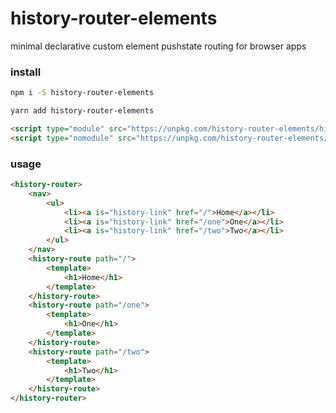 # history-router-elements
minimal declarative custom element pushstate routing for browser apps

### install

```sh
npm i -S history-router-elements
```

```sh
yarn add history-router-elements
```

```html
<script type="module" src="https://unpkg.com/history-router-elements/history-browser-elements.mjs"></script>
<script type="nomodule" src="https://unpkg.com/history-router-elements/history-browser-elements.umd.js"></script>
```


### usage

```html
<history-router>
    <nav>
        <ul>
            <li><a is="history-link" href="/">Home</a></li>
            <li><a is="history-link" href="/one">One</a></li>
            <li><a is="history-link" href="/two">Two</a></li>
        </ul>
    </nav>
    <history-route path="/">
        <template>
            <h1>Home</h1>
        </template>
    </history-route>
    <history-route path="/one">
        <template>
            <h1>One</h1>
        </template>
    </history-route>
    <history-route path="/two">
        <template>
            <h1>Two</h1>
        </template>
    </history-route>
</history-router>
```
